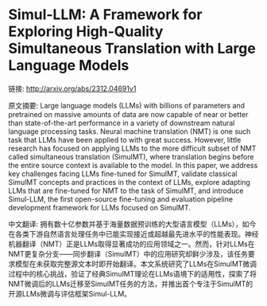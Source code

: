 # Simul-LLM: A Framework for Exploring High-Quality Simultaneous Translation with Large Language Models

链接: http://arxiv.org/abs/2312.04691v1

原文摘要:
Large language models (LLMs) with billions of parameters and pretrained on
massive amounts of data are now capable of near or better than state-of-the-art
performance in a variety of downstream natural language processing tasks.
Neural machine translation (NMT) is one such task that LLMs have been applied
to with great success. However, little research has focused on applying LLMs to
the more difficult subset of NMT called simultaneous translation (SimulMT),
where translation begins before the entire source context is available to the
model. In this paper, we address key challenges facing LLMs fine-tuned for
SimulMT, validate classical SimulMT concepts and practices in the context of
LLMs, explore adapting LLMs that are fine-tuned for NMT to the task of SimulMT,
and introduce Simul-LLM, the first open-source fine-tuning and evaluation
pipeline development framework for LLMs focused on SimulMT.

中文翻译:
拥有数十亿参数并基于海量数据预训练的大型语言模型（LLMs），如今在各类下游自然语言处理任务中已能实现接近或超越最先进水平的性能表现。神经机器翻译（NMT）正是LLMs取得显著成功的应用领域之一。然而，针对LLMs在NMT更复杂分支——同步翻译（SimulMT）中的应用研究却鲜少涉及，该任务要求模型在未获取完整源文本时即开始翻译。本文系统研究了LLMs在SimulMT微调过程中的核心挑战，验证了经典SimulMT理论在LLMs语境下的适用性，探索了将NMT微调后的LLMs迁移至SimulMT任务的方法，并推出首个专注于SimulMT的开源LLMs微调与评估框架Simul-LLM。
